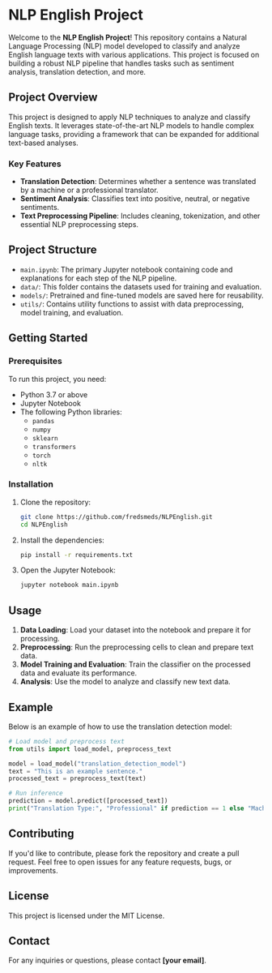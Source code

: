 # NLP English Project

Welcome to the **NLP English Project**! This repository contains a Natural Language Processing (NLP) model developed to classify and analyze English language texts with various applications. This project is focused on building a robust NLP pipeline that handles tasks such as sentiment analysis, translation detection, and more.

## Project Overview

This project is designed to apply NLP techniques to analyze and classify English texts. It leverages state-of-the-art NLP models to handle complex language tasks, providing a framework that can be expanded for additional text-based analyses.

### Key Features
- **Translation Detection**: Determines whether a sentence was translated by a machine or a professional translator.
- **Sentiment Analysis**: Classifies text into positive, neutral, or negative sentiments.
- **Text Preprocessing Pipeline**: Includes cleaning, tokenization, and other essential NLP preprocessing steps.

## Project Structure

- `main.ipynb`: The primary Jupyter notebook containing code and explanations for each step of the NLP pipeline.
- `data/`: This folder contains the datasets used for training and evaluation.
- `models/`: Pretrained and fine-tuned models are saved here for reusability.
- `utils/`: Contains utility functions to assist with data preprocessing, model training, and evaluation.

## Getting Started

### Prerequisites

To run this project, you need:
- Python 3.7 or above
- Jupyter Notebook
- The following Python libraries:
  - `pandas`
  - `numpy`
  - `sklearn`
  - `transformers`
  - `torch`
  - `nltk`

### Installation

1. Clone the repository:

   ```bash
   git clone https://github.com/fredsmeds/NLPEnglish.git
   cd NLPEnglish
   ```

2. Install the dependencies:

   ```bash
   pip install -r requirements.txt
   ```

3. Open the Jupyter Notebook:

   ```bash
   jupyter notebook main.ipynb
   ```

## Usage

1. **Data Loading**: Load your dataset into the notebook and prepare it for processing.
2. **Preprocessing**: Run the preprocessing cells to clean and prepare text data.
3. **Model Training and Evaluation**: Train the classifier on the processed data and evaluate its performance.
4. **Analysis**: Use the model to analyze and classify new text data.

## Example

Below is an example of how to use the translation detection model:

```python
# Load model and preprocess text
from utils import load_model, preprocess_text

model = load_model("translation_detection_model")
text = "This is an example sentence."
processed_text = preprocess_text(text)

# Run inference
prediction = model.predict([processed_text])
print("Translation Type:", "Professional" if prediction == 1 else "Machine")
```

## Contributing

If you'd like to contribute, please fork the repository and create a pull request. Feel free to open issues for any feature requests, bugs, or improvements.

## License

This project is licensed under the MIT License.

## Contact

For any inquiries or questions, please contact **[your email]**.
